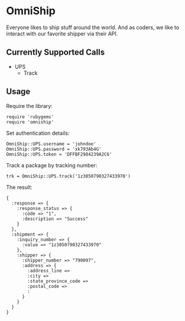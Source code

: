 OmniShip
========

Everyone likes to ship stuff around the world. And as coders, we like to
interact with our favorite shipper via their API. 


Currently Supported Calls
-------------------------

* UPS
  * Track


Usage
-----

Require the library:

    require 'rubygems'
    require 'omniship'

Set authentication details:

    OmniShip::UPS.username = 'johndoe'
    OmniShip::UPS.password = 'xk793Ab4G'
    OmniShip::UPS.token = 'DFFBF2984239A2C6'

Track a package by tracking number:

    trk = OmniShip::UPS.track('1z3050790327433970')

The result:

    {
      :response => {
        :response_status => {
          :code => "1",
          :description => "Success"
        }
      },
      :shipment => {
        :inquiry_number => {
          :value => "1z3050790327433970"
        },
        :shipper => {
          :shipper_number => "790097",
          :address => {
            :address_line =>
            :city =>
            :state_province_code =>
            :postal_code =>
            :
          }
        }
      }
    }